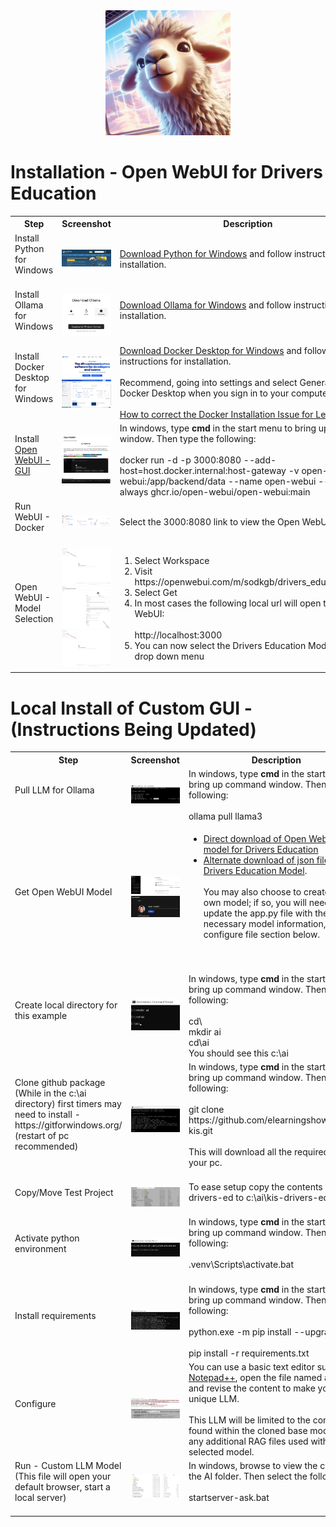 <div align="center">
  <img alt="ollama" height="200px" src="first-time-install/ollama-kis-logo.jpg">
</div>

<h1>Installation - Open WebUI for Drivers Education</h1> 

 <table>
  <tr>
    <th>Step</th>
    <th>Screenshot</th>
    <th>Description</th>
  </tr>   
      <tr>
    <td>Install Python for Windows  <br><br></td>
    <td><img alt="ollama" src="first-time-install/install-python.jpg"></td>
    <td> <a href="https://www.python.org/downloads/" target="new">Download Python for Windows</a> and follow instructions for installation. </td>
  </tr>
   <tr>
    <td>Install Ollama for Windows  <br><br></td>
    <td><img alt="ollama" src="first-time-install/ollama-download.jpg"></td>
    <td> <a href="https://ollama.com" target="new">Download Ollama for Windows</a> and follow instructions for installation.  <br><br></td>
  </tr>
      <tr>
    <td>Install Docker Desktop for Windows  <br><br></td>
    <td><img alt="ollama" src="first-time-install/docker-download2.jpg"><br><img alt="ollama" src="first-time-install/docker-download3.jpg"></td>
    <td> <a href="https://www.docker.com/products/docker-desktop/" target="new">Download Docker Desktop for Windows</a> and follow instructions for installation. <br><br> Recommend, going into settings and select General > Start Docker Desktop when you sign in to your computer.   <br><br><a href="first-time-install/Docker Installation Issue.txt">How to correct the Docker Installation Issue for Lenovo</a> </td>
  </tr> 
  <tr>
    <td>Install <a href="https://docs.openwebui.com" target="new">Open WebUI - GUI</a><br><br></td>
    <td><img alt="openwebui" src="first-time-install/install-open-webui.jpg"><br><img alt="openwebuidocker" src="first-time-install/docker-install-open-webui.jpg"></td> 
    <td>In windows, type <b>cmd</b> in the start menu to bring up command window.  Then type the following:<br><br>
      docker run -d -p 3000:8080 --add-host=host.docker.internal:host-gateway -v open-webui:/app/backend/data --name open-webui --restart always ghcr.io/open-webui/open-webui:main
    </td>
  </tr>  
        <tr>
    <td>Run WebUI - Docker<br><br></td>
    <td><img alt="openwebui" src="first-time-install/run-open-webui-docker.png"></td> 
    <td>
     Select the 3000:8080 link to view the Open WebUI interface   
    </td>
  </tr>
     <tr>
    <td>Open WebUI - Model Selection<br><br></td>
    <td><img alt="openwebui" src="first-time-install/open-webui-drivers-ed-model3b.png"><br><img alt="openwebui" src="first-time-install/open-webui-drivers-ed-model3.png"><br><img alt="openwebuidocker" src="first-time-install/open-webui-drivers-ed-model3b.png"></td> 
    <td>
      <OL>
        <LI>Select Workspace
         <LI>Visit https://openwebui.com/m/sodkgb/drivers_education:latest
         <LI> Select Get 
        <li> In most cases the following local url will open the Open WebUI:<br><br>  http://localhost:3000</li>
        <LI> You can now select the Drivers Education Model from the drop down menu
      </ol>      
    </td>
  </tr>  
</table> 



<h1>Local Install of Custom GUI - (Instructions Being Updated)</h1>
<table>
  <tr>
    <th>Step</th>
    <th>Screenshot</th>
    <th>Description</th>
  </tr>   
    <tr>
    <td>Pull LLM for Ollama<br><br></td> 
    <td><img alt="ollama" src="first-time-install/pull-model.png"></td>
    <td>In windows, type <b>cmd</b> in the start menu to bring up command window.  Then type the following:<br><br>
    ollama pull llama3
    </td>
  </tr>  
  </tr>
     <tr>
    <td>Get Open WebUI Model <br><br></td>
    <td><img alt="openwebuimodel" src="first-time-install/open-webui-models.jpg"><br><img alt="openwebuigetmodel" src="first-time-install/open-webui-model.jpg"></td>
    <td><ul><li><a href="https://openwebui.com/m/sodkgb/drivers_education:latest/" target="new">Direct download of Open WebUI model for Drivers Education</a> <li>  <a href="first-time-install/kis-drivers-ed-model/modelfiles-export-1713538792563.json" target="new">Alternate download of json file for Drivers Education Model</a>. <br><br> You may also choose to create your own model; if so, you will need to update the app.py file with the necessary model information, see configure file section below.</ul><br><br>
</td>
  </tr>
  <tr>
    <td>Create local directory for this example <br><br></td>
    <td><img alt="ollama" src="first-time-install/make_ai_directory.jpg"></td>
    <td>In windows, type <b>cmd</b> in the start menu to bring up command window.  Then type the following:<br><br>
    cd\<br>
    mkdir ai<br>
    cd\ai<br>
    You should see this c:\ai      
    </td>
  </tr>  
   <tr>
    <td>Clone github package (While in the c:\ai directory) first timers may need to install - https://gitforwindows.org/ (restart of pc recommended) <br><br>
</td>
    <td><img alt="ollama" src="first-time-install/git-clone.png"></td>
    <td>In windows, type <b>cmd</b> in the start menu to bring up command window.  Then type the following:<br><br>
     git clone https://github.com/elearningshow/ollama-kis.git <br><br>
This will download all the required files to your pc. <br><br></td>
  </tr>
    <tr>
    <td>Copy/Move Test Project <br><br></td>
    <td><img alt="ollama" src="first-time-install/sample-project-directory.jpg"></td>
    <td>To ease setup copy the contents of kis-drivers-ed to c:\ai\kis-drivers-ed <br><br></td>
  </tr>  
   <tr>
    <td>Activate python environment <br><br></td>
    <td><img alt="ollama" src="first-time-install/python-activate.jpg"></td>
    <td>In windows, type <b>cmd</b> in the start menu to bring up command window.  Then type the following:<br><br>
    .venv\Scripts\activate.bat  <br><br></td>
  </tr>  
  <tr>
    <td>Install requirements  <br><br></td>
    <td><img alt="ollama" src="first-time-install/pip-requirements.jpg"></td>
    <td>In windows, type <b>cmd</b> in the start menu to bring up command window.  Then type the following:<br><br>
    python.exe -m pip install --upgrade pip <br><br>
    pip install -r requirements.txt</td>
  </tr>  
     <tr>
    <td>Configure  <br><br></td>
    <td><img alt="ollama" src="first-time-install/configure_vars1.jpg"><BR><img alt="ollama" src="first-time-install/configure_vars2.jpg"></td>
    <td>You can use a basic text editor such as <a href="https://notepad-plus-plus.org/downloads/" target="new">Notepad++</a>, open the file named app.py and revise the content to make your own unique LLM.  <br><br> This LLM will be limited to the content found within the cloned base model and any additional RAG files used with the selected model.</td>
  </tr>  
   <tr>
    <td>Run - Custom LLM Model (This file will open your default browser, start a local server) <br><br></td>
    <td><img alt="ollama" src="first-time-install/startserver-ask.jpg"></td>
    <td>In windows, browse to view the content in the AI folder.  Then select the following:<br><br>
    startserver-ask.bat <br><br></td>
  </tr>  
</table> 





